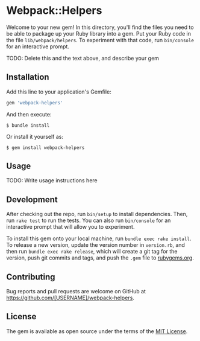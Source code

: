 # Webpack::Helpers

Welcome to your new gem! In this directory, you'll find the files you need to be able to package up your Ruby library into a gem. Put your Ruby code in the file `lib/webpack/helpers`. To experiment with that code, run `bin/console` for an interactive prompt.

TODO: Delete this and the text above, and describe your gem

## Installation

Add this line to your application's Gemfile:

```ruby
gem 'webpack-helpers'
```

And then execute:

    $ bundle install

Or install it yourself as:

    $ gem install webpack-helpers

## Usage

TODO: Write usage instructions here

## Development

After checking out the repo, run `bin/setup` to install dependencies. Then, run `rake test` to run the tests. You can also run `bin/console` for an interactive prompt that will allow you to experiment.

To install this gem onto your local machine, run `bundle exec rake install`. To release a new version, update the version number in `version.rb`, and then run `bundle exec rake release`, which will create a git tag for the version, push git commits and tags, and push the `.gem` file to [rubygems.org](https://rubygems.org).

## Contributing

Bug reports and pull requests are welcome on GitHub at https://github.com/[USERNAME]/webpack-helpers.


## License

The gem is available as open source under the terms of the [MIT License](https://opensource.org/licenses/MIT).
